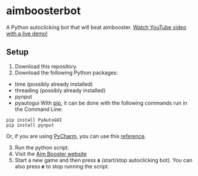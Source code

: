 # aimboosterbot
A Python autoclicking bot that will beat aimbooster. [Watch YouTube video with a live demo!](https://www.youtube.com/watch?v=5QyBe5innm0)

## Setup

1. Download this repository.
2. Download the following Python packages:
  - time (possibly already installed)
  - threading (possibly already installed)
  - pynput
  - pyautogui
  With [pip](https://pip.pypa.io/en/stable/installing/), it can be done with the following commands run in the Command Line:
```
pip install PyAutoGUI
pip install pynput
```
  Or, if you are using [PyCharm](https://www.jetbrains.com/pycharm/), you can use this [reference](https://www.jetbrains.com/help/pycharm/installing-uninstalling-and-upgrading-packages.html).

3. Run the python script.
4. Visit the [Aim Booster website](http://www.aimbooster.com/)
5. Start a new game and then press **s** (start/stop autoclicking bot). You can also press **e** to stop running the script.
